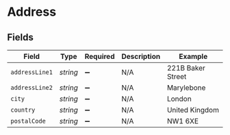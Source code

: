 # Address


## Fields

| Field              | Type               | Required           | Description        | Example            |
| ------------------ | ------------------ | ------------------ | ------------------ | ------------------ |
| `addressLine1`     | *string*           | :heavy_minus_sign: | N/A                | 221B Baker Street  |
| `addressLine2`     | *string*           | :heavy_minus_sign: | N/A                | Marylebone         |
| `city`             | *string*           | :heavy_minus_sign: | N/A                | London             |
| `country`          | *string*           | :heavy_minus_sign: | N/A                | United Kingdom     |
| `postalCode`       | *string*           | :heavy_minus_sign: | N/A                | NW1 6XE            |